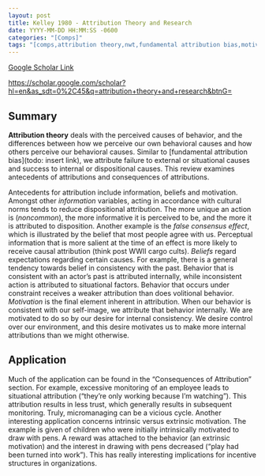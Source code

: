 ```yaml
---
layout: post
title: Kelley 1980 - Attribution Theory and Research
date: YYYY-MM-DD HH:MM:SS -0600
categories: "[Comps]"
tags: "[comps,attribution theory,nwt,fundamental attribution bias,motivation,incentives,micromanaging]"
---
```


[Google Scholar Link](https://scholar.google.com/scholar?hl=en&as_sdt=0%2C45&q=attribution+theory+and+research&btnG=)

https://scholar.google.com/scholar?hl=en&as_sdt=0%2C45&q=attribution+theory+and+research&btnG=

## Summary
**Attribution theory** deals with the perceived causes of behavior, and the differences between how we perceive our own behavioral causes and how others perceive our behavioral causes.  Similar to [fundamental attribution bias](todo: insert link), we attribute failure to external or situational causes and success to internal or dispositional causes.  This review examines antecedents of attributions and consequences of attributions.

Antecedents for attribution include information, beliefs and motivation.  Amongst other _information_ variables, acting in accordance with cultural norms tends to reduce dispositional attribution.  The more unique an action is (_noncommon_), the more informative it is perceived to be, and the more it is attributed to disposition.  Another example is the _false consensus effect_, which is illustrated by the belief that most people agree with us.  Perceptual information that is more salient at the time of an effect is more likely to receive causal attribution (think post WWII cargo cults).  _Beliefs_ regard expectations regarding certain causes.  For example, there is a general tendency towards belief in consistency with the past.  Behavior that is consistent with an actor’s past is attributed internally, while inconsistent action is attributed to situational factors.  Behavior that occurs under constraint receives a weaker attribution than does volitional behavior.  _Motivation_ is the final element inherent in attribution.  When our behavior is consistent with our self-image, we attribute that behavior internally.  We are motivated to do so by our desire for internal consistency.  We desire control over our environment, and this desire motivates us to make more internal attributions than we might otherwise.

## Application
Much of the application can be found in the “Consequences of Attribution” section.  For example, excessive monitoring of an employee leads to situational attribution (“they’re only working because I’m watching”).  This attribution results in less trust, which generally results in subsequent monitoring.  Truly, micromanaging can be a vicious cycle.  Another interesting application concerns intrinsic versus extrinsic motivation.  The example is given of children who were initially intrinsically motivated to draw with pens.  A reward was attached to the behavior (an extrinsic motivation) and the interest in drawing with pens decreased (“play had been turned into work”).  This has really interesting implications for incentive structures in organizations.
